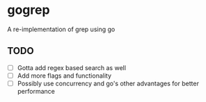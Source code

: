 # gogrep

A re-implementation of grep using go

## TODO

- [ ] Gotta add regex based search as well
- [ ] Add more flags and functionality
- [ ] Possibly use concurrency and go's other advantages for better performance
